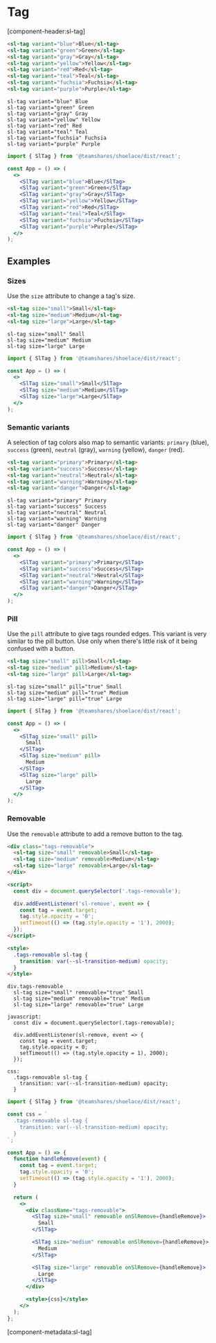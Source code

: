 # Tag

[component-header:sl-tag]

```html preview
<sl-tag variant="blue">Blue</sl-tag>
<sl-tag variant="green">Green</sl-tag>
<sl-tag variant="gray">Gray</sl-tag>
<sl-tag variant="yellow">Yellow</sl-tag>
<sl-tag variant="red">Red</sl-tag>
<sl-tag variant="teal">Teal</sl-tag>
<sl-tag variant="fuchsia">Fuchsia</sl-tag>
<sl-tag variant="purple">Purple</sl-tag>
```

```pug slim
sl-tag variant="blue" Blue
sl-tag variant="green" Green
sl-tag variant="gray" Gray
sl-tag variant="yellow" Yellow
sl-tag variant="red" Red
sl-tag variant="teal" Teal
sl-tag variant="fuchsia" Fuchsia
sl-tag variant="purple" Purple
```

```jsx react
import { SlTag } from '@teamshares/shoelace/dist/react';

const App = () => (
  <>
    <SlTag variant="blue">Blue</SlTag>
    <SlTag variant="green">Green</SlTag>
    <SlTag variant="gray">Gray</SlTag>
    <SlTag variant="yellow">Yellow</SlTag>
    <SlTag variant="red">Red</SlTag>
    <SlTag variant="teal">Teal</SlTag>
    <SlTag variant="fuchsia">Fuchsia</SlTag>
    <SlTag variant="purple">Purple</SlTag>
  </>
);
```

## Examples

### Sizes

Use the `size` attribute to change a tag's size.

```html preview
<sl-tag size="small">Small</sl-tag>
<sl-tag size="medium">Medium</sl-tag>
<sl-tag size="large">Large</sl-tag>
```

```pug slim
sl-tag size="small" Small
sl-tag size="medium" Medium
sl-tag size="large" Large
```

```jsx react
import { SlTag } from '@teamshares/shoelace/dist/react';

const App = () => (
  <>
    <SlTag size="small">Small</SlTag>
    <SlTag size="medium">Medium</SlTag>
    <SlTag size="large">Large</SlTag>
  </>
);
```

### Semantic variants

A selection of tag colors also map to semantic variants: `primary` (blue), `success` (green), `neutral` (gray), `warning` (yellow), `danger` (red).

```html preview
<sl-tag variant="primary">Primary</sl-tag>
<sl-tag variant="success">Success</sl-tag>
<sl-tag variant="neutral">Neutral</sl-tag>
<sl-tag variant="warning">Warning</sl-tag>
<sl-tag variant="danger">Danger</sl-tag>
```

```pug slim
sl-tag variant="primary" Primary
sl-tag variant="success" Success
sl-tag variant="neutral" Neutral
sl-tag variant="warning" Warning
sl-tag variant="danger" Danger
```

```jsx react
import { SlTag } from '@teamshares/shoelace/dist/react';

const App = () => (
  <>
    <SlTag variant="primary">Primary</SlTag>
    <SlTag variant="success">Success</SlTag>
    <SlTag variant="neutral">Neutral</SlTag>
    <SlTag variant="warning">Warning</SlTag>
    <SlTag variant="danger">Danger</SlTag>
  </>
);
```


### Pill

Use the `pill` attribute to give tags rounded edges. This variant is very similar to the pill button. Use only when there's little risk of it being confused with a button.

```html preview
<sl-tag size="small" pill>Small</sl-tag>
<sl-tag size="medium" pill>Medium</sl-tag>
<sl-tag size="large" pill>Large</sl-tag>
```

```pug slim
sl-tag size="small" pill="true" Small
sl-tag size="medium" pill="true" Medium
sl-tag size="large" pill="true" Large
```

```jsx react
import { SlTag } from '@teamshares/shoelace/dist/react';

const App = () => (
  <>
    <SlTag size="small" pill>
      Small
    </SlTag>
    <SlTag size="medium" pill>
      Medium
    </SlTag>
    <SlTag size="large" pill>
      Large
    </SlTag>
  </>
);
```

### Removable

Use the `removable` attribute to add a remove button to the tag.

```html preview
<div class="tags-removable">
  <sl-tag size="small" removable>Small</sl-tag>
  <sl-tag size="medium" removable>Medium</sl-tag>
  <sl-tag size="large" removable>Large</sl-tag>
</div>

<script>
  const div = document.querySelector('.tags-removable');

  div.addEventListener('sl-remove', event => {
    const tag = event.target;
    tag.style.opacity = '0';
    setTimeout(() => (tag.style.opacity = '1'), 2000);
  });
</script>

<style>
  .tags-removable sl-tag {
    transition: var(--sl-transition-medium) opacity;
  }
</style>
```

```pug slim
div.tags-removable
  sl-tag size="small" removable="true" Small
  sl-tag size="medium" removable="true" Medium
  sl-tag size="large" removable="true" Large

javascript:
  const div = document.querySelector(.tags-removable);

  div.addEventListener(sl-remove, event => {
    const tag = event.target;
    tag.style.opacity = 0;
    setTimeout(() => (tag.style.opacity = 1), 2000);
  });

css:
  .tags-removable sl-tag {
    transition: var(--sl-transition-medium) opacity;
  }
```

```jsx react
import { SlTag } from '@teamshares/shoelace/dist/react';

const css = `
  .tags-removable sl-tag {
    transition: var(--sl-transition-medium) opacity;
  }
`;

const App = () => {
  function handleRemove(event) {
    const tag = event.target;
    tag.style.opacity = '0';
    setTimeout(() => (tag.style.opacity = '1'), 2000);
  }

  return (
    <>
      <div className="tags-removable">
        <SlTag size="small" removable onSlRemove={handleRemove}>
          Small
        </SlTag>

        <SlTag size="medium" removable onSlRemove={handleRemove}>
          Medium
        </SlTag>

        <SlTag size="large" removable onSlRemove={handleRemove}>
          Large
        </SlTag>
      </div>

      <style>{css}</style>
    </>
  );
};
```

[component-metadata:sl-tag]
